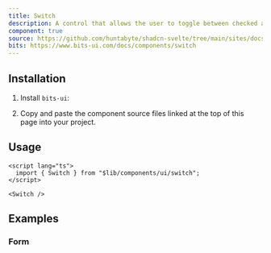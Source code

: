 ```yaml
---
title: Switch
description: A control that allows the user to toggle between checked and not checked.
component: true
source: https://github.com/huntabyte/shadcn-svelte/tree/main/sites/docs/src/lib/registry/default/ui/switch
bits: https://www.bits-ui.com/docs/components/switch
---
```


<script>
  import { ComponentPreview, ManualInstall, PMAddComp, PMInstall } from '$lib/components/docs';
</script>

<ComponentPreview name="switch-demo">

<div></div>

</ComponentPreview>

## Installation

<PMAddComp name="switch" />

<ManualInstall>

1. Install `bits-ui`:

<PMInstall command="bits-ui" />

2. Copy and paste the component source files linked at the top of this page into your project.

</ManualInstall>

## Usage

```svelte
<script lang="ts">
  import { Switch } from "$lib/components/ui/switch";
</script>

<Switch />
```

## Examples

### Form

<ComponentPreview name="switch-form">

<div></div>

</ComponentPreview>
